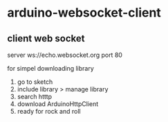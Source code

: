 # arduino-websocket-client

## client web socket

server ws://echo.websocket.org
port 80

for simpel downloading library

1. go to sketch
2. include library > manage library
3. search htttp
4. download ArduinoHttpClient
5. ready for rock and roll
